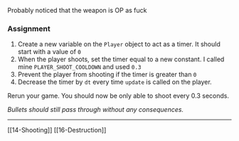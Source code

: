 Probably noticed that the weapon is OP as fuck

### Assignment
1. Create a new variable on the `Player` object to act as a timer. It should start with a value of `0` 
2. When the player shoots, set the timer equal to a new constant. I called mine `PLAYER_SHOOT_COOLDOWN` and used `0.3` 
3. Prevent the player from shooting if the timer is greater than `0` 
4. Decrease the timer by `dt` every time `update` is called on the player.

Rerun your game. You should now be only able to shoot every 0.3 seconds.

*Bullets should still pass through without any consequences.* 

---
[[14-Shooting]]
[[16-Destruction]]